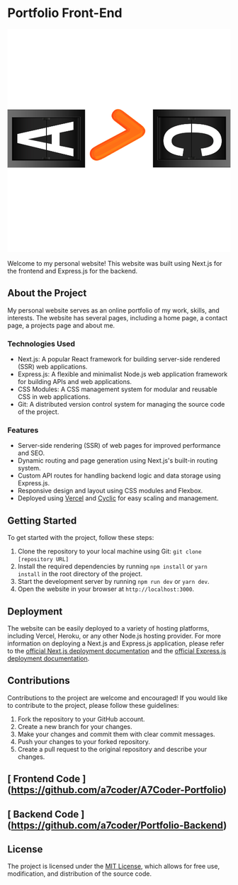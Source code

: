 # Portfolio Front-End

![Logo](https://raw.githubusercontent.com/a7coder/A7Coder-Portfolio/main/public/Icon/logo.svg)

Welcome to my personal website! This website was built using Next.js for the frontend and Express.js for the backend.

## About the Project

My personal website serves as an online portfolio of my work, skills, and interests. The website has several pages, including a home page, a contact page, a projects page and about me.

### Technologies Used

- Next.js: A popular React framework for building server-side rendered (SSR) web applications.
- Express.js: A flexible and minimalist Node.js web application framework for building APIs and web applications.
- CSS Modules: A CSS management system for modular and reusable CSS in web applications.
- Git: A distributed version control system for managing the source code of the project.

### Features

- Server-side rendering (SSR) of web pages for improved performance and SEO.
- Dynamic routing and page generation using Next.js's built-in routing system.
- Custom API routes for handling backend logic and data storage using Express.js.
- Responsive design and layout using CSS modules and Flexbox.
- Deployed using [Vercel](https://vercel.com/) and [Cyclic](https://www.cyclic.sh/) for easy scaling and management.

## Getting Started

To get started with the project, follow these steps:

1. Clone the repository to your local machine using Git: `git clone [repository URL]`
2. Install the required dependencies by running `npm install` or `yarn install` in the root directory of the project.
3. Start the development server by running `npm run dev` or `yarn dev`.
4. Open the website in your browser at `http://localhost:3000`.

## Deployment

The website can be easily deployed to a variety of hosting platforms, including Vercel, Heroku, or any other Node.js hosting provider. For more information on deploying a Next.js and Express.js application, please refer to the [official Next.js deployment documentation](https://nextjs.org/docs/deployment) and the [official Express.js deployment documentation](https://expressjs.com/en/starter/deploying.html).

## Contributions

Contributions to the project are welcome and encouraged! If you would like to contribute to the project, please follow these guidelines:

1. Fork the repository to your GitHub account.
2. Create a new branch for your changes.
3. Make your changes and commit them with clear commit messages.
4. Push your changes to your forked repository.
5. Create a pull request to the original repository and describe your changes.

## [ Frontend Code ] (https://github.com/a7coder/A7Coder-Portfolio)
## [ Backend Code ] (https://github.com/a7coder/Portfolio-Backend)
## License

The project is licensed under the [MIT License](https://opensource.org/licenses/MIT), which allows for free use, modification, and distribution of the source code.
